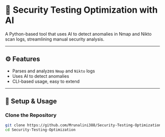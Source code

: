 # 🔐 Security Testing Optimization with AI

A Python-based tool that uses AI to detect anomalies in Nmap and Nikto scan logs, streamlining manual security analysis.

---

## ⚙️ Features

- Parses and analyzes `Nmap` and `Nikto` logs
- Uses AI to detect anomalies
- CLI-based usage, easy to extend

---

## 🚀 Setup & Usage

### Clone the Repository

```bash
git clone https://github.com/Mrunalini388/Security-Testing-Optimization.git
cd Security-Testing-Optimization




